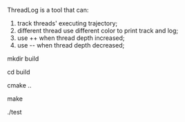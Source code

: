 ThreadLog is a tool that can:

1. track threads' executing trajectory;
1. different thread use different color to print track and log;
2. use ++ when thread depth increased;
3. use -- when thread depth decreased;

mkdir build

cd build

cmake ..

make

./test
